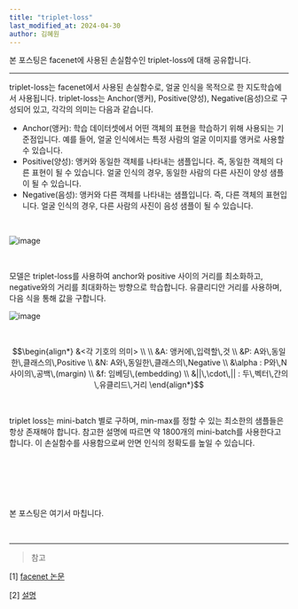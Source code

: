 ```yaml
---
title: "triplet-loss"
last_modified_at: 2024-04-30
author: 김혜원
---
```


본 포스팅은 facenet에 사용된 손실함수인 triplet-loss에 대해 공유합니다.

---

triplet-loss는 facenet에서 사용된 손실함수로, 얼굴 인식을 목적으로 한 지도학습에서 사용됩니다. triplet-loss는 Anchor(앵커), Positive(양성), Negative(음성)으로 구성되어 있고, 각각의 의미는 다음과 같습니다.


* Anchor(앵커): 학습 데이터셋에서 어떤 객체의 표현을 학습하기 위해 사용되는 기준점입니다. 예를 들어, 얼굴 인식에서는 특정 사람의 얼굴 이미지를 앵커로 사용할 수 있습니다.
* Positive(양성): 앵커와 동일한 객체를 나타내는 샘플입니다. 즉, 동일한 객체의 다른 표현이 될 수 있습니다. 얼굴 인식의 경우, 동일한 사람의 다른 사진이 양성 샘플이 될 수 있습니다.
* Negative(음성): 앵커와 다른 객체를 나타내는 샘플입니다. 즉, 다른 객체의 표현입니다. 얼굴 인식의 경우, 다른 사람의 사진이 음성 샘플이 될 수 있습니다.

&nbsp;

![image](https://github.com/khw927/epozen-dt.github.io/assets/107157737/ebf665d6-cbe0-4487-8bf1-ead07ff4a08a)

&nbsp;

모델은 triplet-loss를 사용하여 anchor와 positive 사이의 거리를 최소화하고, negative와의 거리를 최대화하는 방향으로 학습합니다. 유클리디안 거리를 사용하며, 다음 식을 통해 값을 구합니다.


![image](https://github.com/khw927/epozen-dt.github.io/assets/107157737/2793d986-09ce-4e13-b136-ba241e17fec8)


&nbsp;


$$\begin{align*} 
&<각 기호의 의미> \\
\\
&A: 앵커에\,입력할\,것 \\
&P: A와\,동일한\,클래스의\,Positive \\ &N: A와\,동일한\,클래스의\,Negative \\
&\alpha : P와\,N사이의\,공백\,(margin) \\
&f: 임베딩\,(embedding) \\
&||\,\cdot\,|| : 두\,벡터\,간의\,유클리드\,거리
\end{align*}$$

&nbsp;

triplet loss는 mini-batch 별로 구하며, min-max를 정할 수 있는 최소한의 샘플들은 항상 존재해야 합니다. 참고한 설명에 따르면 약 1800개의 mini-batch를 사용한다고 합니다. 이 손실함수를 사용함으로써 안면 인식의 정확도를 높일 수 있습니다.

&nbsp;

&nbsp;

&nbsp;

본 포스팅은 여기서 마칩니다.

&nbsp;


------
> 참고

[1] [facenet 논문](https://www.cv-foundation.org/openaccess/content_cvpr_2015/papers/Schroff_FaceNet_A_Unified_2015_CVPR_paper.pdf)

[2] [설명](https://soobarkbar.tistory.com/43)

